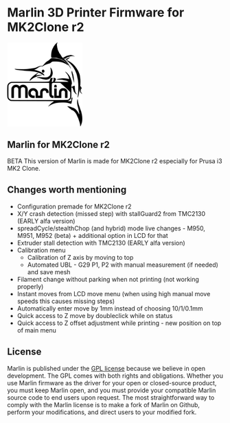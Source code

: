 # Marlin 3D Printer Firmware for MK2Clone r2

<img align="top" width=175 src="buildroot/share/pixmaps/logo/marlin-250.png" />

## Marlin for MK2Clone r2

BETA 
This version of Marlin is made for MK2Clone r2 especially for Prusa i3 MK2 Clone.

## Changes worth mentioning
 * Configuration premade for MK2Clone r2
 * X/Y crash detection (missed step) with stallGuard2 from TMC2130 (EARLY alfa version)
 * spreadCycle/stealthChop (and hybrid) mode live changes - M950, M951, M952 (beta) + additional option in LCD for that
 * Extruder stall detection with TMC2130 (EARLY alfa version)
 * Calibration menu
   * Calibration of Z axis by moving to top
   * Automated UBL - G29 P1, P2 with manual measurement (if needed) and save mesh
 * Filament change without parking when not printing (not working properly)
 * Instant moves from LCD move menu (when using high manual move speeds this causes missing steps)
 * Automatically enter move by 1mm instead of choosing 10/1/0.1mm
 * Quick access to Z move by doubleclick while on status
 * Quick access to Z offset adjustment while printing - new position on top of main menu
  
## License

Marlin is published under the [GPL license](/LICENSE) because we believe in open development. The GPL comes with both rights and obligations. Whether you use Marlin firmware as the driver for your open or closed-source product, you must keep Marlin open, and you must provide your compatible Marlin source code to end users upon request. The most straightforward way to comply with the Marlin license is to make a fork of Marlin on Github, perform your modifications, and direct users to your modified fork.